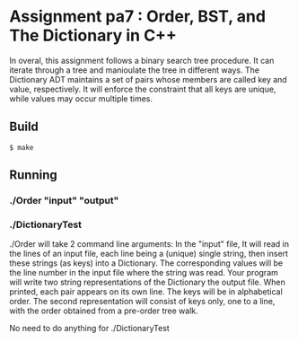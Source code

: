 # Assignment pa7 : Order, BST, and The Dictionary in C++ 
In overal, this assignment follows a binary search tree procedure. It can 
iterate through a tree and manioulate the tree in different ways. 
The Dictionary ADT maintains a set of pairs whose members are called key 
and value, respectively. It will enforce the constraint that all keys
are unique, while values may occur multiple times.


## Build
    
    $ make

## Running

### ./Order "input" "output"
### ./DictionaryTest

./Order will take 2 command line arguments:
In the "input" file, It will read in the lines of an input file, each
line being a (unique) single string, then insert these strings (as keys) into a Dictionary. The corresponding
values will be the line number in the input file where the string was read. Your program will write two
string representations of the Dictionary the output file. When printed, each pair appears on its own line. 
The keys will be in alphabetical order. The second representation will consist of keys only, one to a line, 
with the order obtained from a pre-order tree walk. 

No need to do anything for ./DictionaryTest
